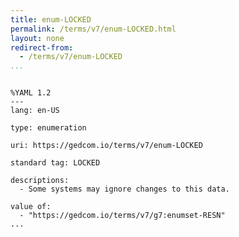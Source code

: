 ```yaml
---
title: enum-LOCKED
permalink: /terms/v7/enum-LOCKED.html
layout: none
redirect-from:
  - /terms/v7/enum-LOCKED
...
```


```

%YAML 1.2
---
lang: en-US

type: enumeration

uri: https://gedcom.io/terms/v7/enum-LOCKED

standard tag: LOCKED

descriptions:
  - Some systems may ignore changes to this data.

value of:
  - "https://gedcom.io/terms/v7/g7:enumset-RESN"
...

```
